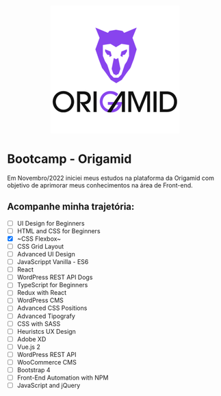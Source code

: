 <p align="center">
  <img src="/images/logo-origamid.png" alt="Logo Origamid" />
</p>

# Bootcamp - Origamid
Em Novembro/2022 iniciei meus estudos na plataforma da Origamid com objetivo de aprimorar meus conhecimentos na área de Front-end.

## Acompanhe minha trajetória:
- [ ] UI Design for Beginners
- [ ] HTML and CSS for Beginners
- [X] ~CSS Flexbox~
- [ ] CSS Grid Layout
- [ ] Advanced UI Design
- [ ] JavaScrippt Vanilla - ES6
- [ ] React
- [ ] WordPress REST API Dogs
- [ ] TypeScript for Beginners
- [ ] Redux with React
- [ ] WordPress CMS
- [ ] Advanced CSS Positions
- [ ] Advanced Tipografy
- [ ] CSS with SASS
- [ ] Heuristcs UX Design
- [ ] Adobe XD
- [ ] Vue.js 2
- [ ] WordPress REST API
- [ ] WooCommerce CMS
- [ ] Bootstrap 4
- [ ] Front-End Automation with NPM
- [ ] JavaScript and jQuery
